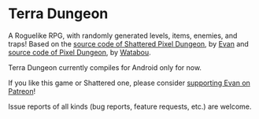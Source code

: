 # Terra Dungeon

A Roguelike RPG, with randomly generated levels, items, enemies, and traps! Based on the [source code of Shattered Pixel Dungeon](https://github.com/00-Evan/shattered-pixel-dungeon), by [Evan](https://www.shatteredpixel.com) and [source code of Pixel Dungeon](https://github.com/00-Evan/pixel-dungeon-gradle), by [Watabou](https://www.watabou.ru).

Terra Dungeon currently compiles for Android only for now.

If you like this game or Shattered one, please consider [supporting Evan on Patreon](https://www.patreon.com/ShatteredPixel)!

Issue reports of all kinds (bug reports, feature requests, etc.) are welcome.
